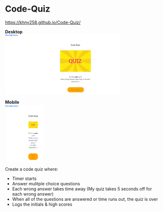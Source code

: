# Code-Quiz

https://khny258.github.io/Code-Quiz/

<strong>Desktop</strong>
<br>
<img src="desktop.png" width="75%" height="75%">

<strong>Mobile</strong>
<br>
<img src="mobile.png" width="25%" height="25%">

Create a code quiz where:

- Timer starts
- Answer mulitple choice questions
- Each wrong answer takes time away (My quiz takes 5 seconds off for each wrong answer)
- When all of the questions are answered or time runs out, the quiz is over
- Logs the initials & high scores
